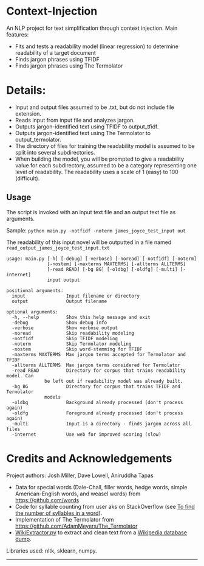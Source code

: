 # Context-Injection
An NLP project for text simplification through context injection.
Main features:
* Fits and tests a readability model (linear regression) to determine readability of a target document
* Finds jargon phrases using TFIDF
* Finds jargon phrases using The Termolator

# Details:
* Input and output files assumed to be .txt, but do not include file extension. 
* Reads input from input file and analyzes jargon.
* Outputs jargon-identified text using TFIDF to output_tfidf.
* Outputs jargon-identified text using The Termolator to output_termolator.
* The directory of files for training the readability model is assumed to be split into several subdirectories.
* When building the model, you will be prompted to give a readability value for each subdirectory, assumed to be a category representing one level of readability. The readability uses a scale of 1 (easy) to 100 (difficult).

## Usage
The script is invoked with an input text file and an output text file as arguments. 

Sample: `python main.py -notfidf -noterm james_joyce_test_input out`

The readability of this input novel will be outputted in a file named `read_output_james_joyce_test_input.txt`


    usage: main.py [-h] [-debug] [-verbose] [-noread] [-notfidf] [-noterm]
               	   [-nostem] [-maxterms MAXTERMS] [-allterms ALLTERMS]
               	   [-read READ] [-bg BG] [-oldbg] [-oldfg] [-multi] [-internet]
                   input output

    positional arguments:
	  input               Input filename or directory
	  output              Output filename

    optional arguments:
	  -h, --help          Show this help message and exit
	  -debug              Show debug info
	  -verbose            Show verbose output
	  -noread             Skip readability modeling
	  -notfidf            Skip TFIDF modeling
	  -noterm             Skip Termolator modeling
	  -nostem             Skip word-stemming for TFIDF
	  -maxterms MAXTERMS  Max jargon terms accepted for Termolator and TFIDF
	  -allterms ALLTERMS  Max jargon terms considered for Termolator
	  -read READ          Directory for corpus that trains readability model. Can
			      be left out if readability model was already built.
	  -bg BG              Directory for corpus that trains TFIDF and Termolator
			      models
	  -oldbg              Background already processed (don't process again)
	  -oldfg              Foreground already processed (don't process again)
	  -multi              Input is a directory - finds jargon across all files
	  -internet           Use web for improved scoring (slow)


# Credits and Acknowledgements

Project authors: Josh Miller, Dave Lowell, Aniruddha Tapas 

* Data for special words (Dale-Chall, filler words, hedge words, simple American-English words, and weasel words) from https://github.com/words
* Code for syllable counting from user aks on StackOverflow (see [To find the number of syllables in a word](https://stackoverflow.com/questions/5087493/to-find-the-number-of-syllables-in-a-word)).
* Implementation of The Termolator from https://github.com/AdamMeyers/The_Termolator
* [WikiExtractor.py](http://medialab.di.unipi.it/wiki/Wikipedia_Extractor) to extract and clean text from a [Wikipedia database dump](http://download.wikimedia.org/).

Libraries used: nltk, sklearn, numpy.

<hr>
